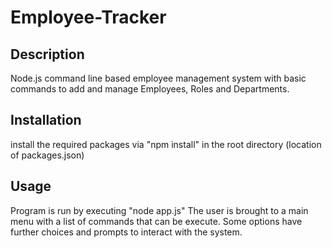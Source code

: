 # Employee-Tracker

## Description
Node.js command line based employee management system with basic commands to add and manage Employees, Roles and Departments.


## Installation

install the required packages via "npm install" in the root directory (location of packages.json)

## Usage 

Program is run by executing "node app.js"
The user is brought to a main menu with a list of commands that can be execute. Some options have further choices and prompts to interact with the system.




